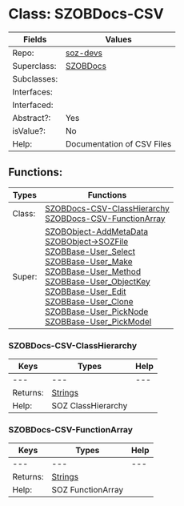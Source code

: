 
# Class:	SZOBDocs-CSV

| Fields | Values |
| --------- | --------- |
| Repo: | [soz-devs](/repos/soz-devs.html) |
| Superclass: | [SZOBDocs](SZOBDocs.html) |
| Subclasses: |  |
| Interfaces: |  |
| Interfaced: |  |
| Abstract?: | Yes |
| isValue?: | No |
| Help: | Documentation of CSV Files |


## Functions:

| Types | Functions |
| --------- | --------- |
| Class: | [SZOBDocs-CSV-ClassHierarchy](#SZOBDocs-CSV-ClassHierarchy) <br> [SZOBDocs-CSV-FunctionArray](#SZOBDocs-CSV-FunctionArray) |
| Super: | [SZOBObject-AddMetaData](SZOBObject.html) <br> [SZOBObject->SOZFile](SZOBObject.html) <br> [SZOBBase-User_Select](SZOBBase.html) <br> [SZOBBase-User_Make](SZOBBase.html) <br> [SZOBBase-User_Method](SZOBBase.html) <br> [SZOBBase-User_ObjectKey](SZOBBase.html) <br> [SZOBBase-User_Edit](SZOBBase.html) <br> [SZOBBase-User_Clone](SZOBBase.html) <br> [SZOBBase-User_PickNode](SZOBBase.html) <br> [SZOBBase-User_PickModel](SZOBBase.html) |


### SZOBDocs-CSV-ClassHierarchy

| Keys | Types | Help |
| --------- | --------- | --------- |
| --- | --- | --- |
| Returns: | [Strings](Strings.html) |
| Help: | SOZ ClassHierarchy |

### SZOBDocs-CSV-FunctionArray

| Keys | Types | Help |
| --------- | --------- | --------- |
| --- | --- | --- |
| Returns: | [Strings](Strings.html) |
| Help: | SOZ FunctionArray |

